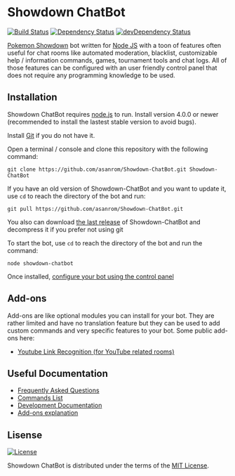 Showdown ChatBot
====================

[![Build Status](https://travis-ci.org/asanrom/Showdown-ChatBot.svg)](https://travis-ci.org/asanrom/Showdown-ChatBot)
[![Dependency Status](https://david-dm.org/asanrom/Showdown-ChatBot.svg)](https://david-dm.org/asanrom/Showdown-ChatBot)
[![devDependency Status](https://david-dm.org/asanrom/Showdown-ChatBot/dev-status.svg)](https://david-dm.org/asanrom/Showdown-ChatBot#info=devDependencies)

[Pokemon Showdown](https://github.com/Zarel/Pokemon-Showdown) bot written for [Node JS](http://nodejs.org/) with a toon of features often useful for chat rooms like automated moderation, blacklist, customizable help / information commands, games, tournament tools and chat logs. All of those features can be configured with an user friendly control panel that does not require any programming knowledge to be used.

Installation
------------

Showdown ChatBot requires [node.js](http://nodejs.org/) to run. Install version 4.0.0 or newer (recommended to install the lastest stable version to avoid bugs).

Install [Git](https://git-scm.com/) if you do not have it.

Open a terminal / console and clone this repository with the following command:
```
git clone https://github.com/asanrom/Showdown-ChatBot.git Showdown-ChatBot
```

If you have an old version of Showdown-ChatBot and you want to update it,  use `cd` to reach the directory of the bot and run:
```
git pull https://github.com/asanrom/Showdown-ChatBot.git
```

You also can download [the last release](https://github.com/asanrom/Showdown-ChatBot/releases) of Showdown-ChatBot and decompress it if you prefer not using git

To start the bot, use `cd` to reach the directory of the bot and run the command:
```
node showdown-chatbot
```

Once installed, [configure your bot using the control panel](https://github.com/asanrom/Showdown-ChatBot/blob/master/doc/configuration.md)

Add-ons
------------

Add-ons are like optional modules you can install for your bot. They are rather limited and have no translation feature but they can be used to add custom commands and very specific features to your bot. Some public add-ons here:

 - [Youtube Link Recognition (for YouTube related rooms)](https://gist.github.com/asanrom/c93eb063a57a6937f235df8ee23c1460)

Useful Documentation
------------

 - [Frequently Asked Questions](https://github.com/asanrom/Showdown-ChatBot/blob/master/doc/faq.md)
 - [Commands List](https://github.com/asanrom/Showdown-ChatBot/blob/master/doc/commands.md)
 - [Development Documentation](https://github.com/asanrom/Showdown-ChatBot/blob/master/doc/development.md)
 - [Add-ons explanation](https://github.com/asanrom/Showdown-ChatBot/blob/master/doc/addons-development.md)


Lisense
------------

[![License](https://img.shields.io/badge/license-MIT-blue.svg?style=flat)](http://opensource.org/licenses/MIT)

Showdown ChatBot is distributed under the terms of the [MIT License](https://github.com/asanrom/Showdown-ChatBot/blob/master/LICENSE).
